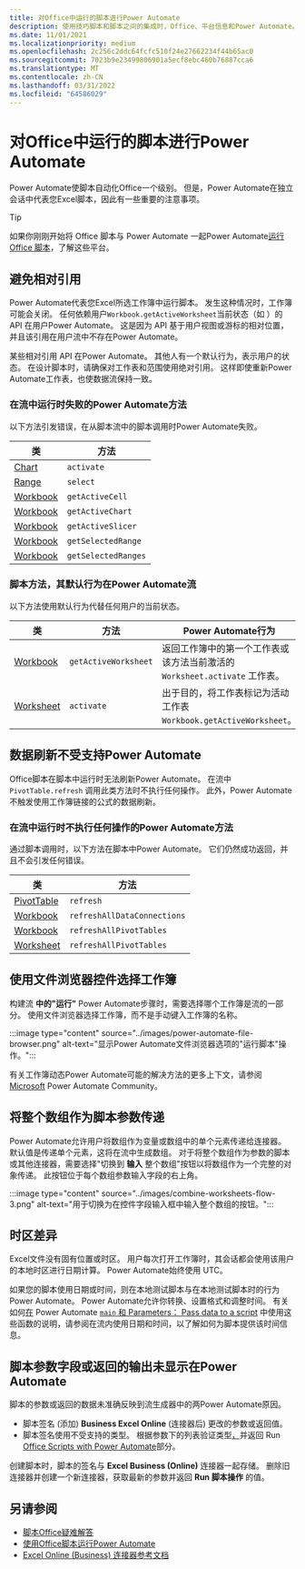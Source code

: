 ```yaml
---
title: 对Office中运行的脚本进行Power Automate
description: 使用技巧脚本和脚本之间的集成时，Office、平台信息和Power Automate。
ms.date: 11/01/2021
ms.localizationpriority: medium
ms.openlocfilehash: 2c256c2ddc64fcfc510f24e27662234f44b65ac0
ms.sourcegitcommit: 7023b9e23499806901a5ecf8ebc460b76887cca6
ms.translationtype: MT
ms.contentlocale: zh-CN
ms.lasthandoff: 03/31/2022
ms.locfileid: "64586029"
---
```

# <a name="troubleshoot-office-scripts-running-in-power-automate"></a>对Office中运行的脚本进行Power Automate

Power Automate使脚本自动化Office一个级别。 但是，Power Automate在独立会话中代表您Excel脚本，因此有一些重要的注意事项。

> [!TIP]
> 如果你刚刚开始将 Office 脚本与 Power Automate 一起Power Automate[运行 Office 脚本](../develop/power-automate-integration.md)，了解这些平台。

## <a name="avoid-relative-references"></a>避免相对引用

Power Automate代表您Excel所选工作簿中运行脚本。 发生这种情况时，工作簿可能会关闭。 任何依赖用户`Workbook.getActiveWorksheet`当前状态（如 ）的 API 在用户Power Automate。 这是因为 API 基于用户视图或游标的相对位置，并且该引用在用户流中不存在Power Automate。

某些相对引用 API 在Power Automate。 其他人有一个默认行为，表示用户的状态。 在设计脚本时，请确保对工作表和范围使用绝对引用。 这样即使重新Power Automate工作表，也使数据流保持一致。

### <a name="script-methods-that-fail-when-run-in-power-automate-flows"></a>在流中运行时失败的Power Automate方法

以下方法引发错误，在从脚本流中的脚本调用时Power Automate失败。

| 类 | 方法 |
|--|--|
| [Chart](/javascript/api/office-scripts/excelscript/excelscript.chart) | `activate` |
| [Range](/javascript/api/office-scripts/excelscript/excelscript.range) | `select` |
| [Workbook](/javascript/api/office-scripts/excelscript/excelscript.workbook) | `getActiveCell` |
| [Workbook](/javascript/api/office-scripts/excelscript/excelscript.workbook) | `getActiveChart` |
| [Workbook](/javascript/api/office-scripts/excelscript/excelscript.workbook) | `getActiveSlicer` |
| [Workbook](/javascript/api/office-scripts/excelscript/excelscript.workbook) | `getSelectedRange` |
| [Workbook](/javascript/api/office-scripts/excelscript/excelscript.workbook) | `getSelectedRanges` |

### <a name="script-methods-with-a-default-behavior-in-power-automate-flows"></a>脚本方法，其默认行为在Power Automate流

以下方法使用默认行为代替任何用户的当前状态。

| 类 | 方法 | Power Automate行为 |
|--|--|--|
| [Workbook](/javascript/api/office-scripts/excelscript/excelscript.workbook) | `getActiveWorksheet` | 返回工作簿中的第一个工作表或该方法当前激活的 `Worksheet.activate` 工作表。 |
| [Worksheet](/javascript/api/office-scripts/excelscript/excelscript.worksheet) | `activate` | 出于目的，将工作表标记为活动工作表 `Workbook.getActiveWorksheet`。 |

## <a name="data-refresh-not-supported-in-power-automate"></a>数据刷新不受支持Power Automate

Office脚本在脚本中运行时无法刷新Power Automate。 在流中 `PivotTable.refresh` 调用此类方法时不执行任何操作。 此外，Power Automate不触发使用工作簿链接的公式的数据刷新。

### <a name="script-methods-that-do-nothing-when-run-in-power-automate-flows"></a>在流中运行时不执行任何操作的Power Automate方法

通过脚本调用时，以下方法在脚本中Power Automate。 它们仍然成功返回，并且不会引发任何错误。

| 类 | 方法 |
|--|--|
| [PivotTable](/javascript/api/office-scripts/excelscript/excelscript.pivottable) | `refresh` |
| [Workbook](/javascript/api/office-scripts/excelscript/excelscript.workbook) | `refreshAllDataConnections` |
| [Workbook](/javascript/api/office-scripts/excelscript/excelscript.workbook) | `refreshAllPivotTables` |
| [Worksheet](/javascript/api/office-scripts/excelscript/excelscript.worksheet) | `refreshAllPivotTables` |

## <a name="select-workbooks-with-the-file-browser-control"></a>使用文件浏览器控件选择工作簿

构建流 **中的"运行"** Power Automate步骤时，需要选择哪个工作簿是流的一部分。 使用文件浏览器选择工作簿，而不是手动键入工作簿的名称。

:::image type="content" source="../images/power-automate-file-browser.png" alt-text="显示Power Automate文件浏览器选项的&quot;运行脚本&quot;操作。":::

有关工作簿动态Power Automate可能的解决方法的更多上下文，请参阅 [Microsoft](https://powerusers.microsoft.com/t5/Power-Automate-Ideas/Allow-for-dynamic-quot-file-quot-value-for-excel-quot-get-a-row/idi-p/103091#) Power Automate Community。

## <a name="pass-entire-arrays-as-script-parameters"></a>将整个数组作为脚本参数传递

Power Automate允许用户将数组作为变量或数组中的单个元素传递给连接器。 默认值是传递单个元素，这将在流中生成数组。 对于将整个数组作为参数的脚本或其他连接器，需要选择"切换到 **输入** 整个数组"按钮以将数组作为一个完整的对象传递。 此按钮位于每个数组参数输入字段的右上角。

:::image type="content" source="../images/combine-worksheets-flow-3.png" alt-text="用于切换为在控件字段输入框中输入整个数组的按钮。":::

## <a name="time-zone-differences"></a>时区差异

Excel文件没有固有位置或时区。 用户每次打开工作簿时，其会话都会使用该用户的本地时区进行日期计算。 Power Automate始终使用 UTC。

如果您的脚本使用日期或时间，则在本地测试脚本与在本地测试脚本时的行为Power Automate。 Power Automate允许你转换、设置格式和调整时间。 有关如何[在](https://flow.microsoft.com/blog/working-with-dates-and-times/) Power Automate [`main` 和 Parameters： Pass data to a script](../develop/power-automate-integration.md#main-parameters-pass-data-to-a-script) 中使用这些函数的说明，请参阅在流内使用日期和时间，以了解如何为脚本提供该时间信息。

## <a name="script-parameter-fields-or-returned-output-not-appearing-in-power-automate"></a>脚本参数字段或返回的输出未显示在Power Automate

脚本的参数或返回的数据未准确反映到流生成器中的两Power Automate原因。

- 脚本签名 (添加) **Business Excel Online** (连接器后) 更改的参数或返回值。
- 脚本签名使用不受支持的类型。 根据参数下的列表验证类型[，](../develop/power-automate-integration.md#main-parameters-pass-data-to-a-script)并返回 Run [Office Scripts with Power Automate](../develop/power-automate-integration.md)部分。[](../develop/power-automate-integration.md#return-data-from-a-script)

创建脚本时，脚本的签名与 **Excel Business (Online)** 连接器一起存储。 删除旧连接器并创建一个新连接器，获取最新的参数并返回 **Run 脚本操作** 的值。

## <a name="see-also"></a>另请参阅

- [脚本Office疑难解答](troubleshooting.md)
- [使用Office脚本运行Power Automate](../develop/power-automate-integration.md)
- [Excel Online (Business) 连接器参考文档](/connectors/excelonlinebusiness/)
